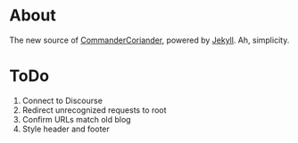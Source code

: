 # About

The new source of [CommanderCoriander](http://commandercoriander.net), powered by [Jekyll](http://jekyllrb.com/). Ah, simplicity.

# ToDo

1. Connect to Discourse
2. Redirect unrecognized requests to root
3. Confirm URLs match old blog
4. Style header and footer
